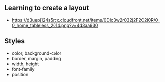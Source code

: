 ## Learning to create a layout

* https://d3uepj124s5rcx.cloudfront.net/items/0D1c3w2r032j2F2C2i0R/0_0_home_tableless_2014.png?v=4d3aa930

## Styles 
* color, background-color
* border, margin, padding
* width, height
* font-family
* position